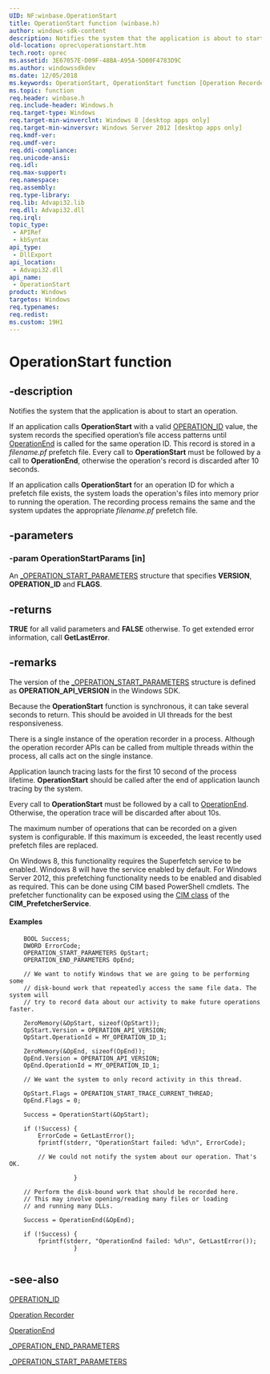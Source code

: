 ```yaml
---
UID: NF:winbase.OperationStart
title: OperationStart function (winbase.h)
author: windows-sdk-content
description: Notifies the system that the application is about to start an operation.
old-location: oprec\operationstart.htm
tech.root: oprec
ms.assetid: 3E67057E-D09F-48BA-A95A-5D00F4783D9C
ms.author: windowssdkdev
ms.date: 12/05/2018
ms.keywords: OperationStart, OperationStart function [Operation Recorder], oprec.operationstart, winbase/OperationStart
ms.topic: function
req.header: winbase.h
req.include-header: Windows.h
req.target-type: Windows
req.target-min-winverclnt: Windows 8 [desktop apps only]
req.target-min-winversvr: Windows Server 2012 [desktop apps only]
req.kmdf-ver: 
req.umdf-ver: 
req.ddi-compliance: 
req.unicode-ansi: 
req.idl: 
req.max-support: 
req.namespace: 
req.assembly: 
req.type-library: 
req.lib: Advapi32.lib
req.dll: Advapi32.dll
req.irql: 
topic_type:
 - APIRef
 - kbSyntax
api_type:
 - DllExport
api_location:
 - Advapi32.dll
api_name:
 - OperationStart
product: Windows
targetos: Windows
req.typenames: 
req.redist: 
ms.custom: 19H1
---
```


# OperationStart function


## -description


Notifies the system that the application is about to start an operation.

 If an application calls <b>OperationStart</b> with a valid <a href="https://msdn.microsoft.com/D5446D23-DBB5-4EB8-97E4-590537A33193">OPERATION_ID</a> value, the system records the specified operation’s file access patterns until <a href="https://msdn.microsoft.com/73C6FBDD-BB4A-46A5-8E39-7862A1938F47">OperationEnd</a> is called for the same operation ID. This record is stored in a <i>filename.pf</i> prefetch file. Every call to <b>OperationStart</b> must be followed by a call to <b>OperationEnd</b>, otherwise the operation's record is discarded after 10 seconds.


If an application calls <b>OperationStart</b> for an operation ID for which a prefetch file exists, the system loads the operation's files into memory prior to running the operation. The recording process remains the same and the system updates the appropriate <i>filename.pf</i> prefetch file. 


## -parameters




### -param OperationStartParams [in]

An <a href="https://msdn.microsoft.com/51AE0017-2CDE-4BCD-AE03-B366343DE558">_OPERATION_START_PARAMETERS</a> structure that specifies <b>VERSION</b>, <b>OPERATION_ID</b> and <b>FLAGS</b>.


## -returns



<b>TRUE</b> for all valid parameters and <b>FALSE</b> otherwise.  To get extended error information, call <b>GetLastError</b>. 




## -remarks



The version of the <a href="https://msdn.microsoft.com/51AE0017-2CDE-4BCD-AE03-B366343DE558">_OPERATION_START_PARAMETERS</a> structure is defined as <b>OPERATION_API_VERSION</b> in the Windows SDK. 

Because the <b>OperationStart</b> function is synchronous, it can take several seconds to return. This should be avoided in UI threads for the best responsiveness.

There is a single instance of the operation recorder in a process. Although the operation  recorder APIs can be called from multiple threads within the process, all calls act on the single instance.

Application launch tracing lasts for the first 10 second of the process lifetime.  <b>OperationStart</b> should be called after the end of application launch tracing by the system. 

Every call to <b>OperationStart</b> must be followed by a call to <a href="https://msdn.microsoft.com/73C6FBDD-BB4A-46A5-8E39-7862A1938F47">OperationEnd</a>. Otherwise, the operation trace will be discarded after about 10s.

The maximum number of operations that can be recorded on a given system is configurable. If this maximum is exceeded, the least recently used prefetch files are replaced. 

On Windows 8, this functionality requires the Superfetch service to be enabled. Windows 8 will have the service enabled by default. 
For Windows Server 2012, this prefetching functionality needs to be enabled and disabled as required. This can be done using CIM based PowerShell cmdlets.  The prefetcher functionality can be exposed using the <a href="https://msdn.microsoft.com/2335d397-234f-4122-8c3e-44986d6ed0ca">CIM class</a>  of the <b>CIM_PrefetcherService</b>.



#### Examples

<pre class="syntax" xml:space="preserve"><code>    BOOL Success;
    DWORD ErrorCode;
    OPERATION_START_PARAMETERS OpStart;
    OPERATION_END_PARAMETERS OpEnd;

    // We want to notify Windows that we are going to be performing some          
    // disk-bound work that repeatedly access the same file data. The system will 
    // try to record data about our activity to make future operations faster.    
    
    ZeroMemory(&amp;OpStart, sizeof(OpStart));
    OpStart.Version = OPERATION_API_VERSION;
    OpStart.OperationId = MY_OPERATION_ID_1;

    ZeroMemory(&amp;OpEnd, sizeof(OpEnd));
    OpEnd.Version = OPERATION_API_VERSION;
    OpEnd.OperationId = MY_OPERATION_ID_1;
 
    // We want the system to only record activity in this thread.

    OpStart.Flags = OPERATION_START_TRACE_CURRENT_THREAD;
    OpEnd.Flags = 0;

    Success = OperationStart(&amp;OpStart);

    if (!Success) {
        ErrorCode = GetLastError();
        fprintf(stderr, "OperationStart failed: %d\n", ErrorCode);

        // We could not notify the system about our operation. That's OK.
  
                  }

    // Perform the disk-bound work that should be recorded here.  
    // This may involve opening/reading many files or loading     
    // and running many DLLs.                                    

    Success = OperationEnd(&amp;OpEnd);

    if (!Success) {
        fprintf(stderr, "OperationEnd failed: %d\n", GetLastError());
                  }

</code></pre>



## -see-also




<b></b>



<a href="https://msdn.microsoft.com/D5446D23-DBB5-4EB8-97E4-590537A33193">OPERATION_ID</a>



<a href="https://msdn.microsoft.com/c1051b62-0e67-4480-81c6-cb138d3296d6">Operation Recorder</a>



<a href="https://msdn.microsoft.com/73C6FBDD-BB4A-46A5-8E39-7862A1938F47">OperationEnd</a>



<a href="https://msdn.microsoft.com/45ABFE6A-7B70-418F-8C3C-6388079D1306">_OPERATION_END_PARAMETERS</a>



<a href="https://msdn.microsoft.com/51AE0017-2CDE-4BCD-AE03-B366343DE558">_OPERATION_START_PARAMETERS</a>
 

 

